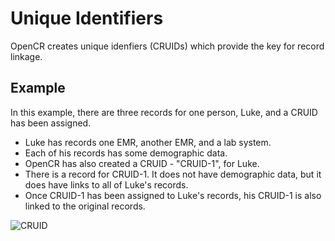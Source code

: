 # Unique Identifiers

OpenCR creates unique idenfiers (CRUIDs) which provide the key for record linkage.

## Example

In this example, there are three records for one person, Luke, and a CRUID has been assigned.

* Luke has records one EMR, another EMR, and a lab system.
* Each of his records has some demographic data.
* OpenCR has also created a CRUID - "CRUID-1", for Luke.
* There is a record for CRUID-1. It does not have demographic data, but it does have links to all of Luke's records.
* Once CRUID-1 has been assigned to Luke's records, his CRUID-1 is also linked to the original records.

![CRUID](../images/cruid.png)